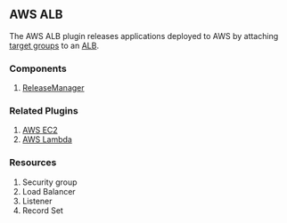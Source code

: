 ## AWS ALB

The AWS ALB plugin releases applications deployed to AWS by attaching [target
groups](https://docs.aws.amazon.com/elasticloadbalancing/latest/application/load-balancer-target-groups.html)
to an [ALB](https://docs.aws.amazon.com/elasticloadbalancing/latest/application/introduction.html).

### Components

1. [ReleaseManager](/waypoint/integrations/hashicorp/aws-alb/latest/components/release-manager/aws-alb-release-manager)

### Related Plugins

1. [AWS EC2](/waypoint/integrations/hashicorp/aws-ec2)
2. [AWS Lambda](/waypoint/integrations/hashicorp/aws-lambda)

### Resources

1. Security group
2. Load Balancer
3. Listener
4. Record Set
